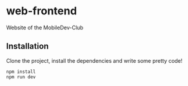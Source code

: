 # web-frontend

Website of the MobileDev-Club

## Installation
Clone the project, install the dependencies and write some pretty code!
```
npm install
npm run dev
```